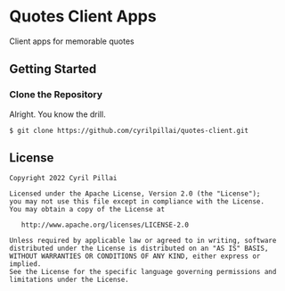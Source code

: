 # Quotes Client Apps

Client apps for memorable quotes

## Getting Started

### Clone the Repository

Alright. You know the drill.

```
$ git clone https://github.com/cyrilpillai/quotes-client.git
```


## License
```
Copyright 2022 Cyril Pillai

Licensed under the Apache License, Version 2.0 (the "License");
you may not use this file except in compliance with the License.
You may obtain a copy of the License at

   http://www.apache.org/licenses/LICENSE-2.0

Unless required by applicable law or agreed to in writing, software
distributed under the License is distributed on an "AS IS" BASIS,
WITHOUT WARRANTIES OR CONDITIONS OF ANY KIND, either express or implied.
See the License for the specific language governing permissions and
limitations under the License.
